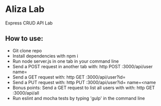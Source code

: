 # Aliza Lab

Express CRUD API Lab  

## How to use:  

- Git clone repo  
- Install dependencies with npm i
- Run node server.js in one tab in your command line  
- Send a POST request in another tab with: http POST :3000/api/user name=<name>
- Send a GET request with: http GET :3000/api/user?id=<id>
- Send a PUT request with: http PUT :3000/api/user?id=<id> name=<name
- Bonus points: Send a GET request to list all users with with: http GET :3000/api/all
- Run eslint and mocha tests by typing 'gulp' in the command line  
